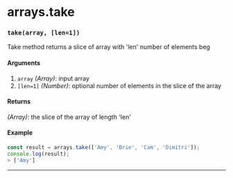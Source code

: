 # arrays.take

<!-- div class="doc-container" -->

<!-- div -->


<!-- div -->

<h3 id="takearray-len1"><code>take(array, [len=1])</code></h3>

Take method returns a slice of array with 'len' number of elements beg

#### Arguments
1. `array` *(Array)*: input array
2. `[len=1]` *(Number)*: optional number of elements in the slice of the array

#### Returns
*(Array)*: the slice of the array of length 'len'

#### Example
```js
const result = arrays.take(['Amy', 'Brie', 'Cam', 'Dimitri']);
console.log(result);
> ['Amy']
```
---

<!-- /div -->

<!-- /div -->

<!-- /div -->
